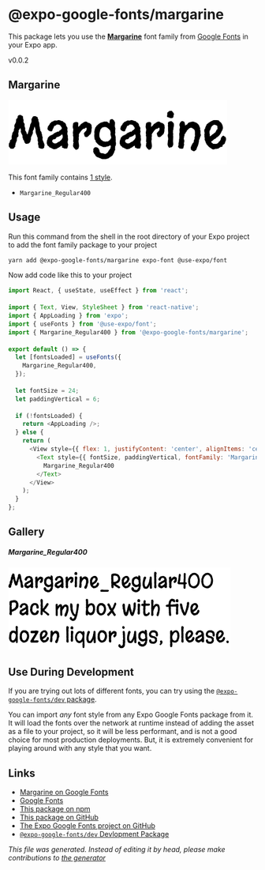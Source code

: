 # @expo-google-fonts/margarine

This package lets you use the [**Margarine**](https://fonts.google.com/specimen/Margarine) font family from [Google Fonts](https://fonts.google.com/) in your Expo app.

v0.0.2

## Margarine

![Margarine](./font-family.png)

This font family contains [1 style](#gallery).

- `Margarine_Regular400`

## Usage

Run this command from the shell in the root directory of your Expo project to add the font family package to your project
```sh
yarn add @expo-google-fonts/margarine expo-font @use-expo/font
```

Now add code like this to your project
```js
import React, { useState, useEffect } from 'react';

import { Text, View, StyleSheet } from 'react-native';
import { AppLoading } from 'expo';
import { useFonts } from '@use-expo/font';
import { Margarine_Regular400 } from '@expo-google-fonts/margarine';

export default () => {
  let [fontsLoaded] = useFonts({
    Margarine_Regular400,
  });

  let fontSize = 24;
  let paddingVertical = 6;

  if (!fontsLoaded) {
    return <AppLoading />;
  } else {
    return (
      <View style={{ flex: 1, justifyContent: 'center', alignItems: 'center' }}>
        <Text style={{ fontSize, paddingVertical, fontFamily: 'Margarine_Regular400' }}>
          Margarine_Regular400
        </Text>
      </View>
    );
  }
};

```

## Gallery

##### Margarine_Regular400
![Margarine_Regular400](./86d801ed5c2e92441a7292c5dd8599a87757c63d0c8723543bcd44b504f37776.ttf.png)


## Use During Development

If you are trying out lots of different fonts, you can try using the [`@expo-google-fonts/dev` package](https://www.npmjs.com/package/@expo-google-fonts/dev).

You can import *any* font style from any Expo Google Fonts package from it. It will load the fonts
over the network at runtime instead of adding the asset as a file to your project, so it will be 
less performant, and is not a good choice for most production deployments. But, it is extremely convenient
for playing around with any style that you want.

## Links

- [Margarine on Google Fonts](https://fonts.google.com/specimen/Margarine)
- [Google Fonts](https://fonts.google.com/)
- [This package on npm](https://www.npmjs.com/package/@expo-google-fonts/margarine)
- [This package on GitHub](https://github.com/expo/google-fonts/tree/master/font-packages/margarine)
- [The Expo Google Fonts project on GitHub](https://github.com/expo/google-fonts)
- [`@expo-google-fonts/dev` Devlopment Package](https://github.com/expo/google-fonts/tree/master/font-packages/dev)


*This file was generated. Instead of editing it by head, please make contributions to [the generator](https://github.com/expo/google-fonts/tree/master/packages/generator)*
